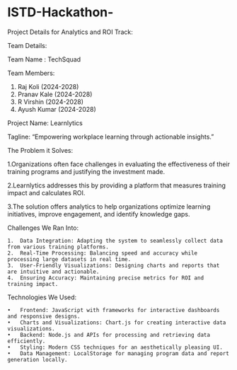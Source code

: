 # ISTD-Hackathon-
Project Details for Analytics and ROI Track:

Team Details:

Team Name : TechSquad

Team Members:
1. Raj Koli (2024-2028)
2. Pranav Kale (2024-2028)
3. R Virshin (2024-2028)
4. Ayush Kumar (2024-2028)




Project Name: Learnlytics

Tagline: “Empowering workplace learning through actionable insights.”

The Problem it Solves:

1.Organizations often face challenges in evaluating the effectiveness of their training programs and justifying the investment made. 

2.Learnlytics addresses this by providing a platform that measures training impact and calculates ROI.

3.The solution offers analytics to help organizations optimize learning initiatives, improve engagement, and identify knowledge gaps.

Challenges We Ran Into:

	1.	Data Integration: Adapting the system to seamlessly collect data from various training platforms.
	2.	Real-Time Processing: Balancing speed and accuracy while processing large datasets in real time.
	3.	User-Friendly Visualizations: Designing charts and reports that are intuitive and actionable.
	4.	Ensuring Accuracy: Maintaining precise metrics for ROI and training impact.

Technologies We Used:

	•	Frontend: JavaScript with frameworks for interactive dashboards and responsive designs.
	•	Charts and Visualizations: Chart.js for creating interactive data visualizations.
	•	Backend: Node.js and APIs for processing and retrieving data efficiently.
	•	Styling: Modern CSS techniques for an aesthetically pleasing UI.
	•	Data Management: LocalStorage for managing program data and report generation locally.
